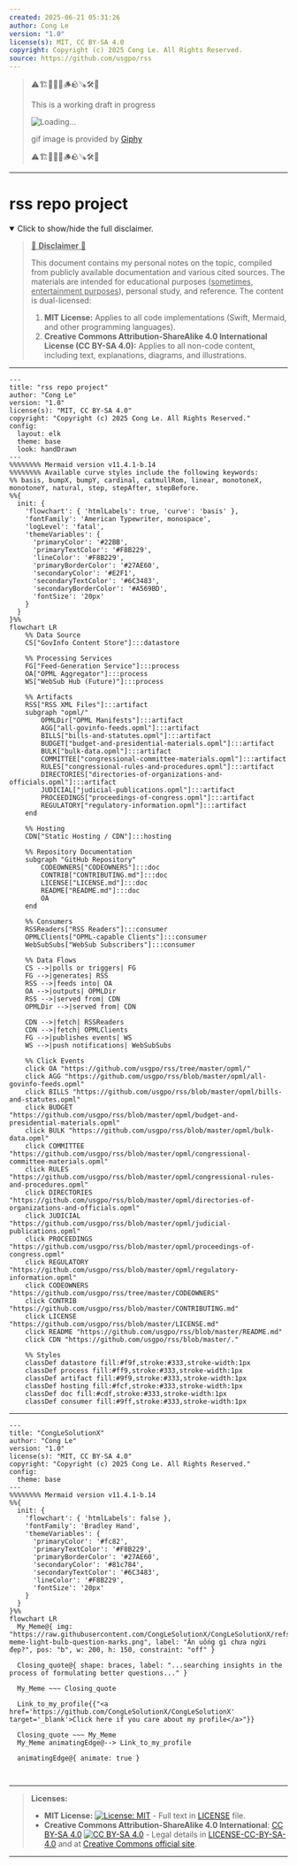 ```yaml
---
created: 2025-06-21 05:31:26
author: Cong Le
version: "1.0"
license(s): MIT, CC BY-SA 4.0
copyright: Copyright (c) 2025 Cong Le. All Rights Reserved.
source: https://github.com/usgpo/rss
---
```



> ⚠️🏗️🚧🦺🧱🪵🪨🪚🛠️👷
> 
> This is a working draft in progress
> 
> ![Loading...](https://media2.giphy.com/media/v1.Y2lkPTc5MGI3NjExMXVjejV3dnVjc2o5MXd3eXBvcDR1cHlzbHQ1Z2R6YjY0ZHpmdjJ6OCZlcD12MV9pbnRlcm5hbF9naWZfYnlfaWQmY3Q9Zw/hL9q5k9dk9l0wGd4e0/giphy.gif)
>
> gif image is provided by [Giphy](https://giphy.com)
> 
> ⚠️🏗️🚧🦺🧱🪵🪨🪚🛠️👷


----




# rss repo project
<details open>
<summary>Click to show/hide the full disclaimer.</summary>
   
> <ins>📢 **Disclaimer** 🚨</ins>
>
> This document contains my personal notes on the topic,
> compiled from publicly available documentation and various cited sources.
> The materials are intended for educational purposes (<ins>sometimes, entertainment purposes</ins>), personal study, and reference.
> The content is dual-licensed:
> 1. **MIT License:** Applies to all code implementations (Swift, Mermaid, and other programming languages).
> 2. **Creative Commons Attribution-ShareAlike 4.0 International License (CC BY-SA 4.0):** Applies to all non-code content, including text, explanations, diagrams, and illustrations.

</details>


----

```mermaid
---
title: "rss repo project"
author: "Cong Le"
version: "1.0"
license(s): "MIT, CC BY-SA 4.0"
copyright: "Copyright (c) 2025 Cong Le. All Rights Reserved."
config:
  layout: elk
  theme: base
  look: handDrawn
---
%%%%%%%% Mermaid version v11.4.1-b.14
%%%%%%%% Available curve styles include the following keywords:
%% basis, bumpX, bumpY, cardinal, catmullRom, linear, monotoneX, monotoneY, natural, step, stepAfter, stepBefore.
%%{
  init: {
    'flowchart': { 'htmlLabels': true, 'curve': 'basis' },
    'fontFamily': 'American Typewriter, monospace',
    'logLevel': 'fatal',
    'themeVariables': {
      'primaryColor': '#22BB',
      'primaryTextColor': '#F8B229',
      'lineColor': '#F8B229',
      'primaryBorderColor': '#27AE60',
      'secondaryColor': '#E2F1',
      'secondaryTextColor': '#6C3483',
      'secondaryBorderColor': '#A569BD',
      'fontSize': '20px'
    }
  }
}%%
flowchart LR
    %% Data Source
    CS["GovInfo Content Store"]:::datastore

    %% Processing Services
    FG["Feed-Generation Service"]:::process
    OA["OPML Aggregator"]:::process
    WS["WebSub Hub (Future)"]:::process

    %% Artifacts
    RSS["RSS XML Files"]:::artifact
    subgraph "opml/"
        OPMLDir["OPML Manifests"]:::artifact
        AGG["all-govinfo-feeds.opml"]:::artifact
        BILLS["bills-and-statutes.opml"]:::artifact
        BUDGET["budget-and-presidential-materials.opml"]:::artifact
        BULK["bulk-data.opml"]:::artifact
        COMMITTEE["congressional-committee-materials.opml"]:::artifact
        RULES["congressional-rules-and-procedures.opml"]:::artifact
        DIRECTORIES["directories-of-organizations-and-officials.opml"]:::artifact
        JUDICIAL["judicial-publications.opml"]:::artifact
        PROCEEDINGS["proceedings-of-congress.opml"]:::artifact
        REGULATORY["regulatory-information.opml"]:::artifact
    end

    %% Hosting
    CDN["Static Hosting / CDN"]:::hosting

    %% Repository Documentation
    subgraph "GitHub Repository"
        CODEOWNERS["CODEOWNERS"]:::doc
        CONTRIB["CONTRIBUTING.md"]:::doc
        LICENSE["LICENSE.md"]:::doc
        README["README.md"]:::doc
        OA
    end

    %% Consumers
    RSSReaders["RSS Readers"]:::consumer
    OPMLClients["OPML-capable Clients"]:::consumer
    WebSubSubs["WebSub Subscribers"]:::consumer

    %% Data Flows
    CS -->|polls or triggers| FG
    FG -->|generates| RSS
    RSS -->|feeds into| OA
    OA -->|outputs| OPMLDir
    RSS -->|served from| CDN
    OPMLDir -->|served from| CDN

    CDN -->|fetch| RSSReaders
    CDN -->|fetch| OPMLClients
    FG -->|publishes events| WS
    WS -->|push notifications| WebSubSubs

    %% Click Events
    click OA "https://github.com/usgpo/rss/tree/master/opml/"
    click AGG "https://github.com/usgpo/rss/blob/master/opml/all-govinfo-feeds.opml"
    click BILLS "https://github.com/usgpo/rss/blob/master/opml/bills-and-statutes.opml"
    click BUDGET "https://github.com/usgpo/rss/blob/master/opml/budget-and-presidential-materials.opml"
    click BULK "https://github.com/usgpo/rss/blob/master/opml/bulk-data.opml"
    click COMMITTEE "https://github.com/usgpo/rss/blob/master/opml/congressional-committee-materials.opml"
    click RULES "https://github.com/usgpo/rss/blob/master/opml/congressional-rules-and-procedures.opml"
    click DIRECTORIES "https://github.com/usgpo/rss/blob/master/opml/directories-of-organizations-and-officials.opml"
    click JUDICIAL "https://github.com/usgpo/rss/blob/master/opml/judicial-publications.opml"
    click PROCEEDINGS "https://github.com/usgpo/rss/blob/master/opml/proceedings-of-congress.opml"
    click REGULATORY "https://github.com/usgpo/rss/blob/master/opml/regulatory-information.opml"
    click CODEOWNERS "https://github.com/usgpo/rss/tree/master/CODEOWNERS"
    click CONTRIB "https://github.com/usgpo/rss/blob/master/CONTRIBUTING.md"
    click LICENSE "https://github.com/usgpo/rss/blob/master/LICENSE.md"
    click README "https://github.com/usgpo/rss/blob/master/README.md"
    click CDN "https://github.com/usgpo/rss/blob/master/."

    %% Styles
    classDef datastore fill:#f9f,stroke:#333,stroke-width:1px
    classDef process fill:#ff9,stroke:#333,stroke-width:1px
    classDef artifact fill:#9f9,stroke:#333,stroke-width:1px
    classDef hosting fill:#fcf,stroke:#333,stroke-width:1px
    classDef doc fill:#cdf,stroke:#333,stroke-width:1px
    classDef consumer fill:#9ff,stroke:#333,stroke-width:1px

```

------


<!-- 
```mermaid
%% Current Mermaid version
info
```  -->


```mermaid
---
title: "CongLeSolutionX"
author: "Cong Le"
version: "1.0"
license(s): "MIT, CC BY-SA 4.0"
copyright: "Copyright (c) 2025 Cong Le. All Rights Reserved."
config:
  theme: base
---
%%%%%%%% Mermaid version v11.4.1-b.14
%%{
  init: {
    'flowchart': { 'htmlLabels': false },
    'fontFamily': 'Bradley Hand',
    'themeVariables': {
      'primaryColor': '#fc82',
      'primaryTextColor': '#F8B229',
      'primaryBorderColor': '#27AE60',
      'secondaryColor': '#81c784',
      'secondaryTextColor': '#6C3483',
      'lineColor': '#F8B229',
      'fontSize': '20px'
    }
  }
}%%
flowchart LR
  My_Meme@{ img: "https://raw.githubusercontent.com/CongLeSolutionX/CongLeSolutionX/refs/heads/main/assets/images/My-meme-light-bulb-question-marks.png", label: "Ăn uống gì chưa ngừi đẹp?", pos: "b", w: 200, h: 150, constraint: "off" }

  Closing_quote@{ shape: braces, label: "...searching insights in the process of formulating better questions..." }
    
  My_Meme ~~~ Closing_quote
    
  Link_to_my_profile{{"<a href='https://github.com/CongLeSolutionX/CongLeSolutionX' target='_blank'>Click here if you care about my profile</a>"}}

  Closing_quote ~~~ My_Meme
  My_Meme animatingEdge@--> Link_to_my_profile
  
  animatingEdge@{ animate: true }



```

---
>**Licenses:**
>
>- **MIT License:**  [![License: MIT](https://img.shields.io/badge/License-MIT-yellow.svg)](LICENSE) - Full text in [LICENSE](LICENSE) file.
>- **Creative Commons Attribution-ShareAlike 4.0 International**: [CC BY-SA 4.0](https://creativecommons.org/licenses/by-sa/4.0/) [![CC BY-SA 4.0](https://licensebuttons.net/l/by-sa/4.0/88x31.png)](https://creativecommons.org/licenses/by-sa/4.0/) - Legal details in [LICENSE-CC-BY-SA-4.0](THE_PAST/LICENSE-CC-BY-SA-4.0) and at [Creative Commons official site](https://creativecommons.org/licenses/by-sa/4.0/).
>
---